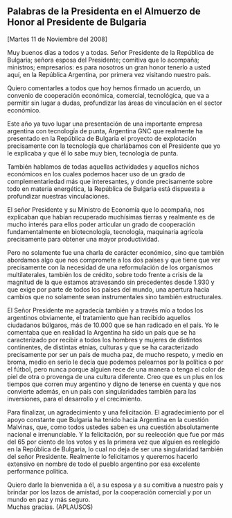 Palabras de la Presidenta en el Almuerzo de Honor al Presidente de Bulgaria
---------------------------------------------------------------------------

[Martes 11 de Noviembre del 2008]

Muy buenos días a todos y a todas. Señor Presidente de la República de
Bulgaria; señora esposa del Presidente; comitiva que lo acompaña;
ministros; empresarios: es para nosotros un gran honor tenerlo a usted
aquí, en la República Argentina, por primera vez visitando nuestro país.

Quiero comentarles a todos que hoy hemos firmado un acuerdo, un convenio
de cooperación económica, comercial, tecnológica, que va a permitir sin
lugar a dudas, profundizar las áreas de vinculación en el sector
económico.

Este año ya tuvo lugar una presentación de una importante empresa
argentina con tecnología de punta, Argentina GNC que realmente ha
presentado en la República de Bulgaria el proyecto de explotación
precisamente con la tecnología que charlábamos con el Presidente que yo
le explicaba y que él lo sabe muy bien, tecnología de punta.

También hablamos de todas aquellas actividades y aquellos nichos
económicos en los cuales podemos hacer uso de un grado de
complementariedad más que interesantes, y donde precisamente sobre todo
en materia energética, la República de Bulgaria está dispuesta a
profundizar nuestras vinculaciones.

El señor Presidente y su Ministro de Economía que lo acompaña, nos
explicaban que habían recuperado muchísimas tierras y realmente es de
mucho interés para ellos poder articular un grado de cooperación
fundamentalmente en biotecnología, tecnología, maquinaria agrícola
precisamente para obtener una mayor productividad.

Pero no solamente fue una charla de carácter económico, sino que también
abordamos algo que nos compromete a los dos países y que tiene que ver
precisamente con la necesidad de una reformulación de los organismos
multilaterales, también los de crédito, sobre todo frente a crisis de la
magnitud de la que estamos atravesando sin precedentes desde 1.930 y que
exige por parte de todos los países del mundo, una apertura hacia
cambios que no solamente sean instrumentales sino también estructurales.

El Señor Presidente me agradecía también y a través mío a todos los
argentinos obviamente, el tratamiento que han recibido aquellos
ciudadanos búlgaros, más de 10.000 que se han radicado en el país. Yo le
comentaba que en realidad la Argentina ha sido un país que se ha
caracterizado por recibir a todos los hombres y mujeres de distintos
continentes, de distintas etnias, culturas y que se ha caracterizado
precisamente por ser un país de mucha paz, de mucho respeto, y medio en
broma, medio en serio le decía que podemos pelearnos por la política o
por el fútbol, pero nunca porque alguien rece de una manera o tenga el
color de piel de otra o provenga de una cultura diferente. Creo que es
un plus en los tiempos que corren muy argentino y digno de tenerse en
cuenta y que nos convierte además, en un país con singularidades también
para las inversiones, para el desarrollo y el crecimiento.

Para finalizar, un agradecimiento y una felicitación. El agradecimiento
por el apoyo constante que Bulgaria ha tenido hacia Argentina en la
cuestión Malvinas, que, como todos ustedes saben es una cuestión
absolutamente nacional e irrenunciable. Y la felicitación, por su
reelección que fue por más del 65 por ciento de los votos y es la
primera vez que alguien es reelegido en la República de Bulgaria, lo
cual no deja de ser una singularidad también del señor Presidente.
Realmente lo felicitamos y queremos hacerlo extensivo en nombre de todo
el pueblo argentino por esa excelente performance política.

Quiero darle la bienvenida a él, a su esposa y a su comitiva a nuestro
país y brindar por los lazos de amistad, por la cooperación comercial y
por un mundo en paz y más seguro.\
 Muchas gracias. (APLAUSOS)

 
